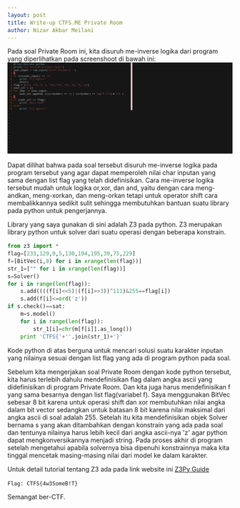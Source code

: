 ```yaml
---
layout: post
title: Write-up CTFS.ME Private Room
author: Nizar Akbar Meilani
---
```

Pada soal Private Room ini, kita disuruh me-inverse logika dari program yang diperlihatkan pada screenshoot di bawah ini:
![privateroom screenshoot](https://raw.githubusercontent.com/nizarakbarm/nizarakbarm.github.io/master/images/privateroom.png "Screenshoot Private Room")

Dapat dilihat bahwa pada soal tersebut disuruh me-inverse logika pada program tersebut yang agar dapat memperoleh nilai char inputan yang sama dengan list flag yang telah didefinisikan. Cara me-inverse logika tersebut mudah untuk logika or,xor, dan and, yaitu dengan cara meng-andkan, meng-xorkan, dan meng-orkan tetapi untuk operator shift cara membalikkannya sedikit sulit sehingga membutuhkan bantuan suatu library pada python untuk pengerjannya.

Library yang saya gunakan di sini adalah Z3 pada python. Z3 merupakan library python untuk solver dari suatu operasi dengan beberapa konstrain.
```python
from z3 import *
flag=[233,129,9,5,130,194,195,39,75,229]
f=[BitVec(i,8) for i in xrange(len(flag))]
str_1=["" for i in xrange(len(flag))]
s=Solver()
for i in range(len(flag)):
    s.add((((f[i]<<5)|(f[i]>>3))^111)&255==flag[i])
    s.add(f[i]<=ord('z'))
if s.check()==sat:
    m=s.model()
    for i in range(len(flag)):
        str_1[i]=chr(m[f[i]].as_long())
    print 'CTFS{'+''.join(str_1)+'}'
```

Kode python di atas berguna untuk mencari solusi suatu karakter inputan yang nilainya sesuai dengan list flag yang ada di program python pada soal.

Sebelum kita mengerjakan soal Private Room dengan kode python tersebut, kita harus terlebih dahulu mendefinisikan flag dalam angka ascii yang didefinisikan di program Private Room. Dan kita juga harus mendefinisikan f yang sama besarnya dengan list flag(variabel f). Saya menggunakan BitVec sebesar 8 bit karena untuk operasi shift dan xor membutuhkan nilai angka dalam bit vector sedangkan untuk batasan 8 bit karena nilai maksimal dari angka ascii di soal adalah 255. Setelah itu kita mendefinisikan objek Solver bernama s yang akan ditambahkan dengan konstrain yang ada pada soal dan tentunya nilainya harus lebih kecil dari angka ascii-nya 'z' agar python dapat mengkonversikannya menjadi string. Pada proses akhir di program setelah mengetahui apabila solvernya bisa dipenuhi konstrainnya maka kita tinggal mencetak masing-masing nilai dari model ke dalam karakter.

Untuk detail tutorial tentang Z3 ada pada link website ini [Z3Py Guide](https://ericpony.github.io/z3py-tutorial/guide-examples.htm)

`Flag: CTFS{4w3SomeB!T}`

Semangat ber-CTF.
